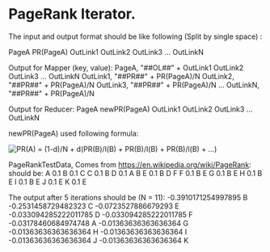 # PageRank Iterator.
The input and output format should be like following (Split by single space) :

PageA PR(PageA) OutLink1 OutLink2 OutLink3 ... OutLinkN

Output for Mapper (key, value):
PageA, "##OL##" + OutLink1 OutLink2 OutLink3 ... OutLinkN
OutLink1, "##PR##" + PR(PageA)/N
OutLink2, "##PR##" + PR(PageA)/N
OutLink3, "##PR##" + PR(PageA)/N
...
OutLinkN, "##PR##" + PR(PageA)/N

Output for Reducer:
PageA newPR(PageA) OutLink1 OutLink2 OutLink3 ... OutLinkN

newPR(PageA) used following formula:

![PR(A) = (1-d)/N + d(PR(B)/l(B) + PR(B)/l(B) + PR(B)/l(B) + ...)](https://wikimedia.org/api/rest_v1/media/math/render/svg/7c3da6d608ba21cac0bbfc96e59615ffe8f33360 "PageRank scores formula from wikipedia")

PageRankTestData, Comes from https://en.wikipedia.org/wiki/PageRank: should be:
A 0.1 
B 0.1 C
C 0.1 B
D 0.1 A B
E 0.1 B D F
F 0.1 B E
G 0.1 B E
H 0.1 B E
I 0.1 B E
J 0.1 E
K 0.1 E

The output after 5 iterations should be (N = 11):
-0.3910171254997895	B
-0.2531458729482323	C
-0.0723527886679293	E
-0.033094285222011785	D
-0.033094285222011785	F
-0.03178460684974748	A
-0.01363636363636364	G
-0.01363636363636364	H
-0.01363636363636364	I
-0.01363636363636364	J
-0.01363636363636364	K


